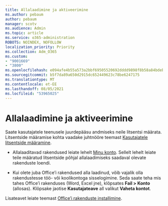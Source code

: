 ```yaml
---
title: Allalaadimine ja aktiveerimine
ms.author: pebaum
author: pebaum
manager: scotv
ms.audience: Admin
ms.topic: article
ms.service: o365-administration
ROBOTS: NOINDEX, NOFOLLOW
localization_priority: Priority
ms.collection: Adm_O365
ms.custom:
- "9001669"
- "3800"
ms.openlocfilehash: e094afe4b55a573a2bbf69505520692dddd9898f8b58a84bdebc61311c19c875
ms.sourcegitcommit: b5f7da89a650d2915dc652449623c78be6247175
ms.translationtype: MT
ms.contentlocale: et-EE
ms.lasthandoff: 08/05/2021
ms.locfileid: "53965025"
---
```

# <a name="download-and-activate"></a>Allalaadimine ja aktiveerimine

Saate kasutajatele teenusele juurdepääsu andmiseks neile litsentsi määrata. Litsentside määramise kohta vaadake juhtnööre teemast [Kasutajatele litsentside määramine](https://docs.microsoft.com/microsoft-365/admin/manage/assign-licenses-to-users).

- Allalaaditavad rakendused leiate lehelt [Minu konto](https://portal.office.com/account/#installs). Sellelt lehelt leiate teile määratud litsentside põhjal allalaadimiseks saadaval olevate rakenduste loendi. 

- Kui olete juba Office’i rakendused alla laadinud, võib vajalik olla rakendustesse töö- või koolikontoga sisselogimine. Seda saate teha mis tahes Office’i rakenduses (Word, Excel jne), klõpsates **Fail > Konto** (allosas). Klõpsake jaotise **Kasutajateave** all valikut **Vaheta kontot**.

Lisateavet leiate teemast [Office’i rakenduste installimine](https://docs.microsoft.com/microsoft-365/admin/setup/install-applications).
